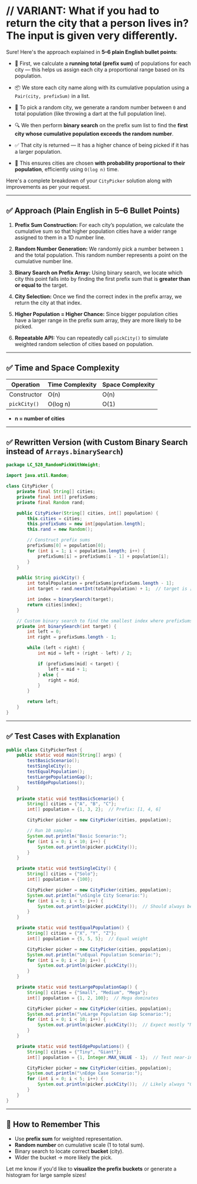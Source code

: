 # // VARIANT: What if you had to return the city that a person lives in? The input is given very differently.


Sure! Here's the approach explained in **5–6 plain English bullet points**:

* 🧮 First, we calculate a **running total (prefix sum)** of populations for each city — this helps us assign each city a proportional range based on its population.

* 📦 We store each city name along with its cumulative population using a `Pair(city, prefixSum)` in a list.

* 🎯 To pick a random city, we generate a random number between `0` and total population (like throwing a dart at the full population line).

* 🔍 We then perform **binary search** on the prefix sum list to find the **first city whose cumulative population exceeds the random number**.

* ✅ That city is returned — it has a higher chance of being picked if it has a larger population.

* 🚀 This ensures cities are chosen **with probability proportional to their population**, efficiently using `O(log n)` time.


Here's a complete breakdown of your `CityPicker` solution along with improvements as per your request.

---

## ✅ **Approach (Plain English in 5–6 Bullet Points)**

1. **Prefix Sum Construction:**
   For each city’s population, we calculate the cumulative sum so that higher population cities have a wider range assigned to them in a 1D number line.

2. **Random Number Generation:**
   We randomly pick a number between `1` and the total population. This random number represents a point on the cumulative number line.

3. **Binary Search on Prefix Array:**
   Using binary search, we locate which city this point falls into by finding the first prefix sum that is **greater than or equal to** the target.

4. **City Selection:**
   Once we find the correct index in the prefix array, we return the city at that index.

5. **Higher Population = Higher Chance:**
   Since bigger population cities have a larger range in the prefix sum array, they are more likely to be picked.

6. **Repeatable API:**
   You can repeatedly call `pickCity()` to simulate weighted random selection of cities based on population.

---

## ✅ Time and Space Complexity

| Operation    | Time Complexity | Space Complexity |
| ------------ | --------------- | ---------------- |
| Constructor  | O(n)            | O(n)             |
| `pickCity()` | O(log n)        | O(1)             |

* **n = number of cities**

---

## ✅ Rewritten Version (with Custom Binary Search instead of `Arrays.binarySearch`)

```java
package LC_528_RandomPickWithWeight;

import java.util.Random;

class CityPicker {
    private final String[] cities;
    private final int[] prefixSums;
    private final Random rand;

    public CityPicker(String[] cities, int[] population) {
        this.cities = cities;
        this.prefixSums = new int[population.length];
        this.rand = new Random();

        // Construct prefix sums
        prefixSums[0] = population[0];
        for (int i = 1; i < population.length; i++) {
            prefixSums[i] = prefixSums[i - 1] + population[i];
        }
    }

    public String pickCity() {
        int totalPopulation = prefixSums[prefixSums.length - 1];
        int target = rand.nextInt(totalPopulation) + 1;  // target is [1, totalPopulation]

        int index = binarySearch(target);
        return cities[index];
    }

    // Custom binary search to find the smallest index where prefixSums[index] >= target
    private int binarySearch(int target) {
        int left = 0;
        int right = prefixSums.length - 1;

        while (left < right) {
            int mid = left + (right - left) / 2;

            if (prefixSums[mid] < target) {
                left = mid + 1;
            } else {
                right = mid;
            }
        }

        return left;
    }
}
```

---

## ✅ Test Cases with Explanation

```java
public class CityPickerTest {
    public static void main(String[] args) {
        testBasicScenario();
        testSingleCity();
        testEqualPopulation();
        testLargePopulationGap();
        testEdgePopulations();
    }

    private static void testBasicScenario() {
        String[] cities = {"A", "B", "C"};
        int[] population = {1, 3, 2};  // Prefix: [1, 4, 6]

        CityPicker picker = new CityPicker(cities, population);

        // Run 10 samples
        System.out.println("Basic Scenario:");
        for (int i = 0; i < 10; i++) {
            System.out.println(picker.pickCity());
        }
    }

    private static void testSingleCity() {
        String[] cities = {"Solo"};
        int[] population = {100};

        CityPicker picker = new CityPicker(cities, population);
        System.out.println("\nSingle City Scenario:");
        for (int i = 0; i < 5; i++) {
            System.out.println(picker.pickCity());  // Should always be "Solo"
        }
    }

    private static void testEqualPopulation() {
        String[] cities = {"X", "Y", "Z"};
        int[] population = {5, 5, 5};  // Equal weight

        CityPicker picker = new CityPicker(cities, population);
        System.out.println("\nEqual Population Scenario:");
        for (int i = 0; i < 10; i++) {
            System.out.println(picker.pickCity());
        }
    }

    private static void testLargePopulationGap() {
        String[] cities = {"Small", "Medium", "Mega"};
        int[] population = {1, 2, 100};  // Mega dominates

        CityPicker picker = new CityPicker(cities, population);
        System.out.println("\nLarge Population Gap Scenario:");
        for (int i = 0; i < 10; i++) {
            System.out.println(picker.pickCity());  // Expect mostly "Mega"
        }
    }

    private static void testEdgePopulations() {
        String[] cities = {"Tiny", "Giant"};
        int[] population = {1, Integer.MAX_VALUE - 1};  // Test near-integer overflow

        CityPicker picker = new CityPicker(cities, population);
        System.out.println("\nEdge Case Scenario:");
        for (int i = 0; i < 5; i++) {
            System.out.println(picker.pickCity());  // Likely always "Giant"
        }
    }
}
```

---

## 🔑 How to Remember This

* Use **prefix sum** for weighted representation.
* **Random number** on cumulative scale (1 to total sum).
* Binary search to locate correct **bucket** (city).
* Wider the bucket → more likely the pick.

Let me know if you'd like to **visualize the prefix buckets** or generate a histogram for large sample sizes!


